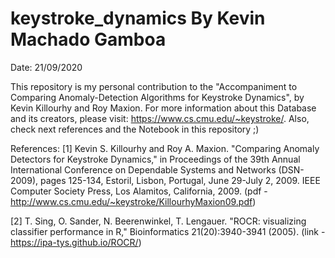 # keystroke_dynamics By Kevin Machado Gamboa
Date: 21/09/2020

This repository is my personal contribution to the "Accompaniment to Comparing Anomaly-Detection Algorithms for Keystroke Dynamics", by Kevin Killourhy and Roy Maxion. For more information about this Database and its creators, please visit: https://www.cs.cmu.edu/~keystroke/. Also, check next references and the Notebook in this repository ;)


References:
[1] Kevin S. Killourhy and Roy A. Maxion. "Comparing Anomaly Detectors for Keystroke Dynamics," in Proceedings of the 39th Annual International Conference on Dependable Systems and Networks (DSN-2009), pages 125-134, Estoril, Lisbon, Portugal, June 29-July 2, 2009. IEEE Computer Society Press, Los Alamitos, California, 2009. (pdf - http://www.cs.cmu.edu/~keystroke/KillourhyMaxion09.pdf)

[2] T. Sing, O. Sander, N. Beerenwinkel, T. Lengauer. "ROCR: visualizing classifier performance in R," Bioinformatics 21(20):3940-3941 (2005). (link - https://ipa-tys.github.io/ROCR/)
